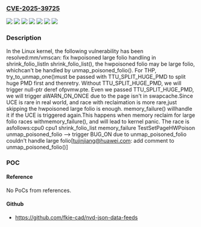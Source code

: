 ### [CVE-2025-39725](https://cve.mitre.org/cgi-bin/cvename.cgi?name=CVE-2025-39725)
![](https://img.shields.io/static/v1?label=Product&message=Linux&color=blue)
![](https://img.shields.io/static/v1?label=Version&message=&color=brightgreen)
![](https://img.shields.io/static/v1?label=Version&message=1b0449544c6482179ac84530b61fc192a6527bfd%20&color=brightgreen)
![](https://img.shields.io/static/v1?label=Version&message=1c9798bf8145a92abf45aa9d38a6406d9eb8bdf0%20&color=brightgreen)
![](https://img.shields.io/static/v1?label=Version&message=6.15%20&color=brightgreen)
![](https://img.shields.io/static/v1?label=Version&message=912e9f0300c3564b72a8808db406e313193a37ad%20&color=brightgreen)
![](https://img.shields.io/static/v1?label=Vulnerability&message=n%2Fa&color=blue)

### Description

In the Linux kernel, the following vulnerability has been resolved:mm/vmscan: fix hwpoisoned large folio handling in shrink_folio_listIn shrink_folio_list(), the hwpoisoned folio may be large folio, whichcan't be handled by unmap_poisoned_folio().  For THP, try_to_unmap_one()must be passed with TTU_SPLIT_HUGE_PMD to split huge PMD first and thenretry.  Without TTU_SPLIT_HUGE_PMD, we will trigger null-ptr deref ofpvmw.pte.  Even we passed TTU_SPLIT_HUGE_PMD, we will trigger aWARN_ON_ONCE due to the page isn't in swapcache.Since UCE is rare in real world, and race with reclaimation is more rare,just skipping the hwpoisoned large folio is enough.  memory_failure() willhandle it if the UCE is triggered again.This happens when memory reclaim for large folio races withmemory_failure(), and will lead to kernel panic.  The race is asfollows:cpu0      cpu1 shrink_folio_list memory_failure  TestSetPageHWPoison  unmap_poisoned_folio  --> trigger BUG_ON due to  unmap_poisoned_folio couldn't   handle large folio[tujinjiang@huawei.com: add comment to unmap_poisoned_folio()]

### POC

#### Reference
No PoCs from references.

#### Github
- https://github.com/fkie-cad/nvd-json-data-feeds

